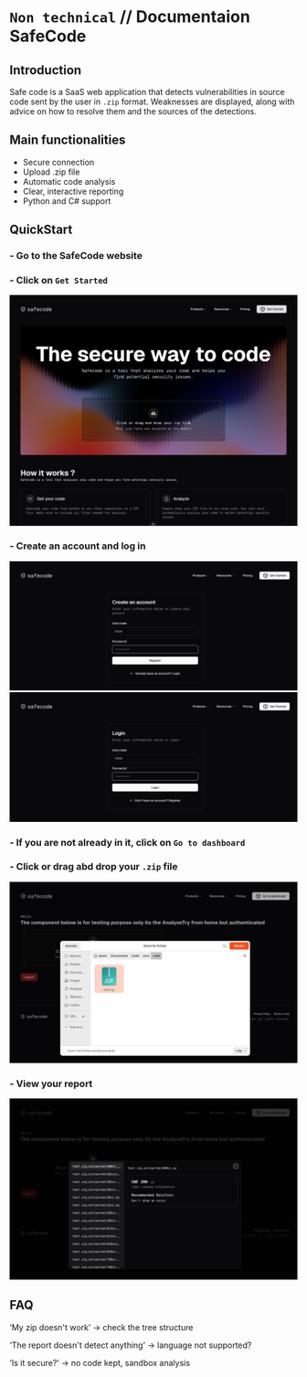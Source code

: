 ﻿# `Non technical` // Documentaion SafeCode

## Introduction
Safe code is a SaaS web application that detects vulnerabilities in source code sent by the user in `.zip` format. Weaknesses are displayed, along with advice on how to resolve them and the sources of the detections.

## Main functionalities
- Secure connection
- Upload .zip file
- Automatic code analysis
- Clear, interactive reporting
- Python and C# support

## QuickStart
### - Go to the SafeCode website
### - Click on `Get Started`
![alt text](images/main-page.png)
### - Create an account and log in
![alt text](images/create-account-page.png)
![alt text](images/login-page.png)
### - If you are not already in it, click on `Go to dashboard`
### - Click or drag abd drop your `.zip` file
![alt text](images/put-zip-page.png)
### - View your report
![alt text](images/review-page.png)

## FAQ
‘My zip doesn't work’ → check the tree structure

‘The report doesn't detect anything’ → language not supported?

‘Is it secure?’ → no code kept, sandbox analysis
